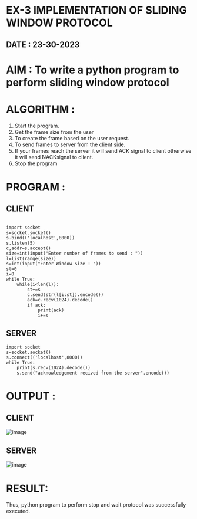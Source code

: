 # EX-3 IMPLEMENTATION OF SLIDING WINDOW PROTOCOL

## DATE : 23-30-2023


# AIM : To write a python program to perform sliding window protocol


# ALGORITHM :
1. Start the program.
2. Get the frame size from the user
3. To create the frame based on the user request.
4. To send frames to server from the client side.
5. If your frames reach the server it will send ACK signal to client otherwise it
will send NACKsignal to client.
6. Stop the program


# PROGRAM :
## CLIENT
~~~

import socket
s=socket.socket()
s.bind(('localhost',8000))
s.listen(5)
c,addr=s.accept()
size=int(input("Enter number of frames to send : "))
l=list(range(size))
s=int(input("Enter Window Size : "))
st=0
i=0
while True:
    while(i<len(l)):
        st+=s
        c.send(str(l[i:st]).encode())
        ack=c.recv(1024).decode()
        if ack:
            print(ack)
            i+=s
~~~
## SERVER
~~~
import socket
s=socket.socket()
s.connect(('localhost',8000))
while True:
    print(s.recv(1024).decode())
    s.send("acknowledgement recived from the server".encode())
~~~

# OUTPUT :
## CLIENT
![image](https://github.com/Bhargava-123/EX-3/assets/85554376/3c826ccb-40c4-4930-b9a5-e87641939768)

## SERVER

![image](https://github.com/Bhargava-123/EX-3/assets/85554376/bf79020c-dba9-4a22-9334-b4a83504f750)


# RESULT:

Thus, python program to perform stop and wait protocol was successfully executed.


